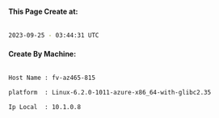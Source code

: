 
   
#### This Page Create at:

```bash

2023-09-25 - 03:44:31 UTC

```

#### Create By Machine:

```bash

Host Name : fv-az465-815

platform  : Linux-6.2.0-1011-azure-x86_64-with-glibc2.35

Ip Local  : 10.1.0.8

```


